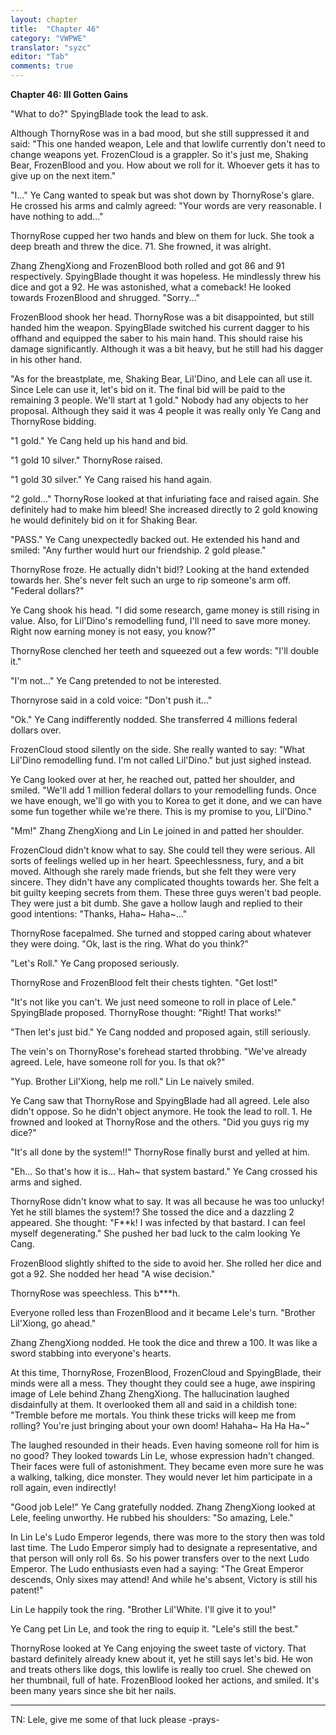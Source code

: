 ```yaml
---
layout: chapter
title:  "Chapter 46"
category: "VWPWE"
translator: "syzc"
editor: "Tab"
comments: true
---
```


**Chapter 46: Ill Gotten Gains**
 
"What to do?" SpyingBlade took the lead to ask.
 
Although ThornyRose was in a bad mood, but she still suppressed it and said: "This one handed weapon, Lele and that lowlife currently don't need to change weapons yet. FrozenCloud is a grappler. So it's just me, Shaking Bear, FrozenBlood and you. How about we roll for it. Whoever gets it has to give up on the next item."
 
"I..." Ye Cang wanted to speak but was shot down by ThornyRose's glare. He crossed his arms and calmly agreed: "Your words are very reasonable. I have nothing to add..."
 
ThornyRose cupped her two hands and blew on them for luck. She took a deep breath and threw the dice. 71. She frowned, it was alright.
 
Zhang ZhengXiong and FrozenBlood both rolled and got 86 and 91 respectively. SpyingBlade thought it was hopeless. He mindlessly threw his dice and got a 92. He was astonished, what a comeback! He looked towards FrozenBlood and shrugged. "Sorry..."
 
FrozenBlood shook her head. ThornyRose was a bit disappointed, but still handed him the weapon. SpyingBlade switched his current dagger to his offhand and equipped the saber to his main hand. This should raise his damage significantly. Although it was a bit heavy, but he still had his dagger in his other hand.
 
"As for the breastplate, me, Shaking Bear, Lil'Dino, and Lele can all use it. Since Lele can use it, let's bid on it. The final bid will be paid to the remaining 3 people. We'll start at 1 gold." Nobody had any objects to her proposal. Although they said it was 4 people it was really only Ye Cang and ThornyRose bidding.
 
"1 gold." Ye Cang held up his hand and bid.
 
"1 gold 10 silver." ThornyRose raised.
 
"1 gold 30 silver." Ye Cang raised his hand again.
 
"2 gold..." ThornyRose looked at that infuriating face and raised again. She definitely had to make him bleed! She increased directly to 2 gold knowing he would definitely bid on it for Shaking Bear. 
 
"PASS." Ye Cang unexpectedly backed out. He extended his hand and smiled: "Any further would hurt our friendship. 2 gold please."
 
ThornyRose froze. He actually didn't bid!? Looking at the hand extended towards her. She's never felt such an urge to rip someone's arm off. "Federal dollars?"
 
Ye Cang shook his head. "I did some research, game money is still rising in value. Also, for Lil'Dino's remodelling fund, I'll need to save more money. Right now earning money is not easy, you know?"
 
ThornyRose clenched her teeth and squeezed out a few words: "I'll double it."
 
"I'm not..." Ye Cang pretended to not be interested.
 
Thornyrose said in a cold voice: "Don't push it..."
 
"Ok." Ye Cang indifferently nodded. She transferred 4 millions federal dollars over.
 
FrozenCloud stood silently on the side. She really wanted to say: "What Lil'Dino remodelling fund. I'm not called Lil'Dino." but just sighed instead.
 
Ye Cang looked over at her, he reached out, patted her shoulder, and smiled. "We'll add 1 million federal dollars to your remodelling funds. Once we have enough, we'll go with you to Korea to get it done, and we can have some fun together while we're there. This is my promise to you, Lil'Dino."
 
"Mm!" Zhang ZhengXiong and Lin Le joined in and patted her shoulder.
 
FrozenCloud didn't know what to say. She could tell they were serious. All sorts of feelings welled up in her heart. Speechlessness, fury, and a bit moved. Although she rarely made friends, but she felt they were very sincere. They didn't have any complicated thoughts towards her. She felt a bit guilty keeping secrets from them. These three guys weren't bad people. They were just a bit dumb. She gave a hollow laugh and replied to their good intentions: "Thanks, Haha~ Haha~..."
 
ThornyRose facepalmed. She turned and stopped caring about whatever they were doing. "Ok, last is the ring. What do you think?"
 
"Let's Roll." Ye Cang proposed seriously.
 
ThornyRose and FrozenBlood felt their chests tighten. "Get lost!"
 
"It's not like you can't. We just need someone to roll in place of Lele." SpyingBlade proposed. ThornyRose thought: "Right! That works!"
 
"Then let's just bid." Ye Cang nodded and proposed again, still seriously.
 
The vein's on ThornyRose's forehead started throbbing. "We've already agreed. Lele, have someone roll for you. Is that ok?"
 
"Yup. Brother Lil'Xiong, help me roll." Lin Le naively smiled.
 
Ye Cang saw that ThornyRose and SpyingBlade had all agreed. Lele also didn't oppose. So he didn't object anymore. He took the lead to roll. 1. He frowned and looked at ThornyRose and the others. "Did you guys rig my dice?"
 
"It's all done by the system!!" ThornyRose finally burst and yelled at him.
 
"Eh... So that's how it is... Hah~ that system bastard." Ye Cang crossed his arms and sighed.
 
ThornyRose didn't know what to say. It was all because he was too unlucky! Yet he still blames the system!? She tossed the dice and a dazzling 2 appeared. She thought: "F\*\*k! I was infected by that bastard. I can feel myself degenerating." She pushed her bad luck to the calm looking Ye Cang.
 
FrozenBlood slightly shifted to the side to avoid her. She rolled her dice and got a 92. She nodded her head "A wise decision."
 
ThornyRose was speechless. This b\*\*\*h.
 
Everyone rolled less than FrozenBlood and it became Lele's turn. "Brother Lil'Xiong, go ahead."
 
Zhang ZhengXiong nodded. He took the dice and threw a 100. It was like a sword stabbing into everyone's hearts. 
 
At this time, ThornyRose, FrozenBlood, FrozenCloud and SpyingBlade, their minds were all a mess. They thought they could see a huge, awe inspiring image of Lele behind Zhang ZhengXiong. The hallucination laughed disdainfully at them. It overlooked them all and said in a childish tone: "Tremble before me mortals. You think these tricks will keep me from rolling? You're just bringing about your own doom! Hahaha~ Ha Ha Ha~"
 
The laughed resounded in their heads. Even having someone roll for him is no good? They looked towards Lin Le, whose expression hadn't changed. Their faces were full of astonishment. They became even more sure he was a walking, talking, dice monster. They would never let him participate in a roll again, even indirectly!
 
"Good job Lele!" Ye Cang gratefully nodded. Zhang ZhengXiong looked at Lele, feeling unworthy. He rubbed his shoulders: "So amazing, Lele."
 
In Lin Le's Ludo Emperor legends, there was more to the story then was told last time. The Ludo Emperor simply had to designate a representative, and that person will only roll 6s. So his power transfers over to the next Ludo Emperor. The Ludo enthusiasts even had a saying: "The Great Emperor descends, Only sixes may attend! And while he's absent, Victory is still his patent!"
 
Lin Le happily took the ring. "Brother Lil'White. I'll give it to you!"
 
Ye Cang pet Lin Le, and took the ring to equip it. "Lele's still the best."
 
ThornyRose looked at Ye Cang enjoying the sweet taste of victory. That bastard definitely already knew about it, yet he still says let's bid. He won and treats others like dogs, this lowlife is really too cruel. She chewed on her thumbnail, full of hate. FrozenBlood looked her actions, and smiled. It's been many years since she bit her nails.

---

TN: Lele, give me some of that luck please -prays-